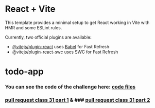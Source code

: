 # React + Vite

This template provides a minimal setup to get React working in Vite with HMR and some ESLint rules.

Currently, two official plugins are available:

- [@vitejs/plugin-react](https://github.com/vitejs/vite-plugin-react/blob/main/packages/plugin-react/README.md) uses [Babel](https://babeljs.io/) for Fast Refresh
- [@vitejs/plugin-react-swc](https://github.com/vitejs/vite-plugin-react-swc) uses [SWC](https://swc.rs/) for Fast Refresh
# todo-app


### You can see the code of the challenge here: [code files](./src/)

### [ pull request class 31 part 1](https://github.com/Mohammad-Aljamal/todo-app/pull/1)  & ### [ pull request class 31 part 2](https://github.com/Mohammad-Aljamal/todo-app/pull/2)
 



